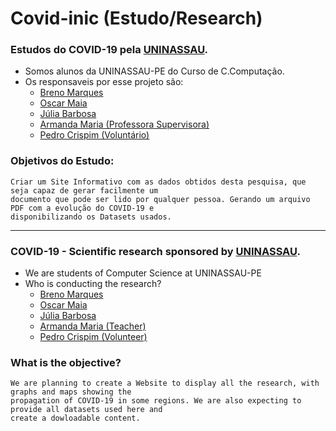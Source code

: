 # Covid-inic (Estudo/Research)
### Estudos do COVID-19 pela [UNINASSAU](https://www.uninassau.edu.br/institucional/nacional).
  - Somos alunos da UNINASSAU-PE do Curso de C.Computação.
  - Os responsaveis por esse projeto são:
    - [Breno Marques](https://www.linkedin.com/in/breno-marques-a86136114/)
    - [Oscar Maia](https://www.linkedin.com/in/oscar-maia-23a155195/)
    - [Júlia Barbosa](https://www.linkedin.com/in/j%C3%BAlia-b-325628128/)
    - [Armanda Maria (Professora Supervisora)](https://www.linkedin.com/in/armanda-maria-56528b113/)
    - [Pedro Crispim (Voluntário)](https://www.linkedin.com/in/rycky5/)
    
### Objetivos do Estudo:
    Criar um Site Informativo com as dados obtidos desta pesquisa, que seja capaz de gerar facilmente um
    documento que pode ser lido por qualquer pessoa. Gerando um arquivo PDF com a evolução do COVID-19 e
    disponibilizando os Datasets usados.
    
   
-------------------------------------------------------------------------------------------------------------------------------

### COVID-19 - Scientific research sponsored by [UNINASSAU](https://www.uninassau.edu.br/institucional/nacional).
  - We are students of Computer Science at UNINASSAU-PE
  - Who is conducting the research?
    - [Breno Marques](https://www.linkedin.com/in/breno-marques-a86136114/)
    - [Oscar Maia](https://www.linkedin.com/in/oscar-maia-23a155195/)
    - [Júlia Barbosa](https://www.linkedin.com/in/j%C3%BAlia-b-325628128/)
    - [Armanda Maria (Teacher)](https://www.linkedin.com/in/armanda-maria-56528b113/)
    - [Pedro Crispim (Volunteer)](https://www.linkedin.com/in/rycky5/)
    
### What is the objective?
    We are planning to create a Website to display all the research, with graphs and maps showing the
    propagation of COVID-19 in some regions. We are also expecting to provide all datasets used here and
    create a dowloadable content.
